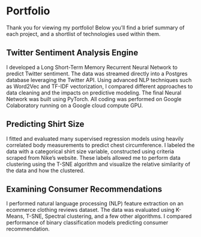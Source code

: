 # Portfolio

Thank you for viewing my portfolio! Below you’ll find a brief summary of each project, and a shortlist of technologies used within them.
## Twitter Sentiment Analysis Engine
I developed a Long Short-Term Memory Recurrent Neural Network to predict Twitter sentiment. The data was streamed directly into a Postgres database leveraging the Twitter API. Using advanced NLP techniques such as Word2Vec and TF-IDF vectorization, I compared different approaches to data cleaning and the impacts on predictive modeling. The final Neural Network was built using PyTorch. All coding was performed on Google Colaboratory running on a Google cloud compute GPU.

## Predicting Shirt Size
I fitted and evaluated many supervised regression models using heavily correlated body measurements to predict chest circumference. I labeled the data with a categorical shirt size variable, constructed using criteria scraped from Nike’s website. These labels allowed me to perform data clustering using the T-SNE algorithm and visualize the relative similarity of the data and how the clustered. 

## Examining Consumer Recommendations 
I performed natural language processing (NLP) feature extraction on an ecommerce clothing reviews dataset. The data was evaluated using K-Means, T-SNE, Spectral clustering, and a few other algorithms. I compared performance of binary classification models predicting consumer recommendation.
